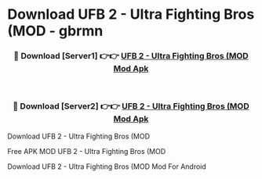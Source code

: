 # Download UFB 2 - Ultra Fighting Bros (MOD - gbrmn



<div align="center">
<h3>🔴 Download [Server1] 👉👉 <a href="https://momento.my/?title=UFB_2_-_Ultra_Fighting_Bros_(MOD">UFB 2 - Ultra Fighting Bros (MOD Mod Apk</a></h3><br>

<h3>🔴 Download [Server2] 👉👉 <a href="https://momento.my/?title=UFB_2_-_Ultra_Fighting_Bros_(MOD">UFB 2 - Ultra Fighting Bros (MOD Mod Apk</a></h3>
</div>



Download UFB 2 - Ultra Fighting Bros (MOD 

Free APK MOD UFB 2 - Ultra Fighting Bros (MOD 

Download UFB 2 - Ultra Fighting Bros (MOD Mod For Android
